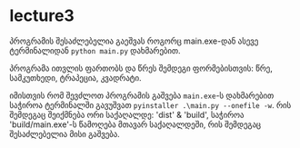 # lecture3
პროგრამის შესაძლებელია გაეშვას როგორც main.exe-დან ასევე ტერმინალიდან `python main.py` დახმარებით.

პროგრამა ითვლის ფართობს და წრეს შემდეგი ფორმებისთვის: წრე, სამკუთხედი, ტრაპეცია, კვადრატი.

იმისთვის რომ შევძლოთ პროგრამის გაშვება `main.exe`-ს დახმარებით საჭიროა ტერმინალში გავუშვათ `pyinstaller .\main.py --onefile -w`.
რის შემდეგაც შეიქმნება ორი საქაღალდე: 'dist' & 'build', საჭიროა 'build/main.exe'-ს წამოღება მთავარ საქაღალდეში, რის შემდეგაც შესაძლებელია მისი გაშვება.

